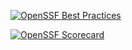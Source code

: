 [![OpenSSF Best Practices](https://www.bestpractices.dev/projects/10267/badge)](https://www.bestpractices.dev/projects/10267)

[![OpenSSF Scorecard](https://api.securityscorecards.dev/projects/nixguin/password-generator/badge)](https://securityscorecards.dev/viewer/?uri=github.com/nixguin/password-generator)

